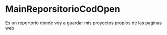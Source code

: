 # MainReporsitorioCodOpen
Es un reportorio donde voy a guardar mis proyectos propios de las paginas web
